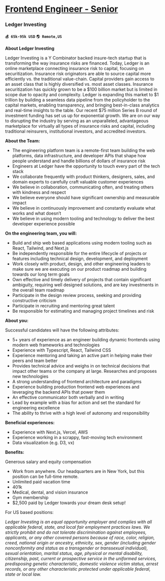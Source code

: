 # [Frontend Engineer - Senior](https://www.remotewlb.com/apply/frontend-engineer-senior)  
### Ledger Investing  
#### `💰 65k-95k USD` `🌎 Remote,US`  

**About Ledger Investing**

Ledger Investing is a Y Combinator backed insure-tech startup that is transforming the way insurance risks are financed. Today, Ledger is an online marketplace connecting insurance risk to capital, focusing on securitization. Insurance risk originators are able to source capital more efficiently vs. the traditional value-chain. Capital providers gain access to an asset class that is highly diversified vs. most asset classes. Insurance securitization has quickly grown to be a $100 billion market but is limited in scope due to opacity and complexity. Ledger is expanding this market to $1 trillion by building a seamless data pipeline from the policyholder to the capital markets, enabling transparency, and bringing best-in-class analytics and real-time insights to the table. Our recent $75 million Series B round of investment funding has set us up for exponential growth. We are on our way to disrupting the industry by serving as an unparalleled, advantageous marketplace for virtually all
types of insurance risks and capital, including traditional reinsurers, institutional investors, and accredited investors.

**About the Team:**

  * The engineering platform team is a remote-first team building the web platforms, data infrastructure, and developer APIs that shape how people understand and handle billions of dollars of insurance risk
  * Engineers at Ledger have the opportunity to touch every part of the tech stack
  * We collaborate frequently with product thinkers, designers, sales, and domain experts to carefully craft valuable customer experiences
  * We believe in collaboration, communicating often, and treating others with kindness and respect
  * We believe everyone should have significant ownership and measurable impact
  * We believe in continuously improvement and constantly evaluate what works and what doesn’t
  * We believe in using modern tooling and technology to deliver the best developer experience possible

**On the engineering team, you will:**

  * Build and ship web based applications using modern tooling such as React, Tailwind, and Next.js
  * Be independently responsible for the entire lifecycle of projects or features including technical design, development, and deployment
  * Work closely with product, design, and other engineering leaders to make sure we are executing on our product roadmap and building towards our long term goals
  * Own effective and timely delivery of projects that contain significant ambiguity, requiring well designed solutions, and are key investments in the overall team roadmap
  * Participate in the design review process, seeking and providing constructive criticism
  * Participate in recruiting and mentoring great talent
  * Be responsible for estimating and managing project timelines and risk

**About you:**

Successful candidates will have the following attributes:

  * 5+ years of experience as an engineer building dynamic frontends using modern web frameworks and technologies
  * Experience with Typescript, React, Tailwind CSS
  * Experience mentoring and taking an active part in helping make their peers and team better
  * Provides technical advice and weighs in on technical decisions that impact other teams or the company at large. Researches and proposes new technologies
  * A strong understanding of frontend architecture and paradigms
  * Experience building production frontend web experiences and leveraging the backend APIs that power them
  * An effective communicator both verbally and in writing
  * Lead by example with a bias for action and set the standard for engineering excellence
  * The ability to thrive with a high level of autonomy and responsibility

**Beneficial experiences:**

  * Experience with Next.js, Vercel, AWS
  * Experience working in a scrappy, fast-moving tech environment
  * Data visualization (e.g. D3, vx)

**Benefits:**

Generous salary and equity compensation

  * Work from anywhere. Our headquarters are in New York, but this position can be full-time remote.
  * Unlimited paid vacation time
  * 401k
  * Medical, dental, and vision insurance
  * Gym membership
  * $2,500 paid by Ledger towards your dream desk setup!

For US based positions:

_Ledger Investing is an equal opportunity employer and complies with all applicable federal, state, and local fair employment practices laws. We strictly prohibit and do not tolerate discrimination against employees, applicants, or any other covered persons because of race, color, religion, creed, national origin or ancestry, ethnicity, sex, gender (including gender nonconformity and status as a transgender or transsexual individual), sexual orientation, marital status, age, physical or mental disability, citizenship, past, current or prospective service in the uniformed services, predisposing genetic characteristic, domestic violence victim status, arrest records, or any other characteristic protected under applicable federal, state or local law._

